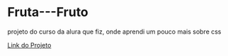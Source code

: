 # Fruta---Fruto

projeto do curso da alura que fiz, onde aprendi um pouco mais sobre css
 
<a href="https://ricardoferreira93.github.io/Fruta-Fruto/" target="_blank"> Link do Projeto</a>
